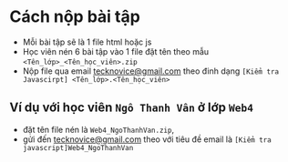 # Cách nộp bài tập
- Mỗi bài tập sẽ là 1 file html hoặc js
- Học viên nén 6 bài tập vào 1 file đặt tên theo mẫu ```<Tên_lớp>_<Tên_học_viên>.zip```
- Nộp file qua email tecknovice@gmail.com theo đinh dạng ```[Kiểm tra Javascirpt] <Tên_lớp>.<Tên_học_viên>```
## Ví dụ với học viên ```Ngô Thanh Vân``` ở lớp ```Web4```
- đặt tên file nén là ```Web4_NgoThanhVan.zip```, 
- gửi đến tecknovice@gmail.com theo với tiêu đề email là ```[Kiểm tra javascript]Web4_NgoThanhVan```
